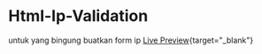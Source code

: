 # Html-Ip-Validation
untuk yang bingung buatkan form ip 
[Live Preview](https://codepen.io/setyobuditkj/pen/abQwqyp){target="_blank"}
